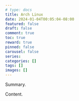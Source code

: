 ```yaml
---
# type: docs 
title: Arch Linux
date: 2024-01-04T00:05:04-08:00
featured: false
draft: false
comment: true
toc: true
reward: true
pinned: false
carousel: false
series:
categories: []
tags: []
images: []
---
```


Summary.

<!--more-->

Content.
